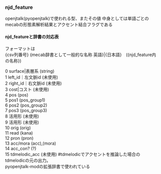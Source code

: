 ### njd_feature 
openjtalk(pyopenjtalk)で使われる型、またその値
中身としては単語ごとのmecabの形態素解析結果とアクセント結合フラグである
  
#### njd_featureと辞書の対応表  
  
フォーマットは  
{csv列番号} {mecab辞書として一般的な名称 英語}|{日本語}　({njd_feature内の名称})  


0 surface|表層系 (string)  
1 left_id｜左文脈id (未使用)  
2 right_id｜右文脈id (未使用)  
3 cost|コスト (未使用)  
4 pos (pos)  
5 pos1 (pos_group1)  
6 pos2 (pos_group2)  
7 pos3 (pos_group3)  
8 活用形 (未使用)   
9 活用形 (未使用)  
10 orig (orig)  
11 read (kana)  
12 pron (pron)  
13 acc/mora (acc),(mora)  
14 acc_con? (?)  
15 tdmelodic_acc (未使用) #tdmelodicでアクセントを推論した場合のtdmelodicの元の出力。  
pyopenjtalk-modの拡張辞書で使われている  